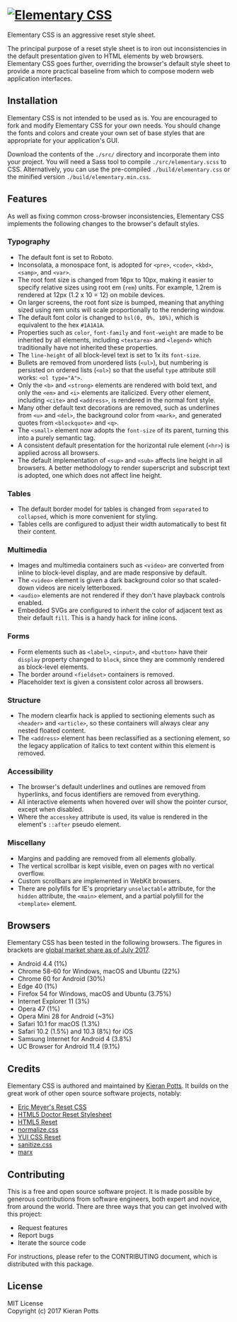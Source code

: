 # [![Elementary CSS](https://cdn.rawgit.com/kieranpotts/elementary/8bb0723a9933d5ec7e4132f29f7b25231ee082ae/dist/elementarycss.255x40.svg)](https://www.elementarycss.com/)
Elementary CSS is an aggressive reset style sheet.

The principal purpose of a reset style sheet is to iron out inconsistencies in the default presentation given to HTML elements by web browsers. Elementary CSS goes further, overriding the browser's default style sheet to provide a more practical baseline from which to compose modern web application interfaces.


## Installation

Elementary CSS is not intended to be used as is. You are encouraged to fork and modify Elementary CSS for your own needs. You should change the fonts and colors and create your own set of base styles that are appropriate for your application's GUI.

Download the contents of the ``./src/`` directory and incorporate them into your project. You will need a Sass tool to compile ``./src/elementary.scss`` to CSS. Alternatively, you can use the pre-compiled ``./build/elementary.css`` or the minified version ``./build/elementary.min.css``.


## Features

As well as fixing common cross-browser inconsistencies, Elementary CSS implements the following changes to the browser's default styles.

### Typography

- The default font is set to Roboto. 
- Inconsolata, a monospace font, is adopted for ``<pre>``, ``<code>``, ``<kbd>``, ``<samp>``, and ``<var>``.
- The root font size is changed from 16px to 10px, making it easier to specify relative sizes using root em (``rem``) units. For example, 1.2rem is rendered at 12px (1.2 x 10 = 12) on mobile devices.
- On larger screens, the root font size is bumped, meaning that anything sized using rem units will scale proportionally to the rendering window.
- The default font color is changed to ``hsl(0, 0%, 10%)``, which is equivalent to the hex ``#1A1A1A``. 
- Properties such as ``color``, ``font-family`` and ``font-weight`` are made to be inherited by all elements, including ``<textarea>`` and ``<legend>`` which traditionally have not inherited these properties.
- The ``line-height`` of all block-level text is set to 1x its ``font-size``.
- Bullets are removed from unordered lists (``<ul>``), but numbering is persisted on ordered lists (``<ol>``) so that the useful ``type`` attribute still works: ``<ol type="A">``. 
- Only the ``<b>`` and ``<strong>`` elements are rendered with bold text, and only the ``<em>`` and ``<i>`` elements are italicized. Every other element, including ``<cite>`` and ``<address>``, is rendered in the normal font style. 
- Many other default text decorations are removed, such as underlines from ``<u>`` and ``<del>``, the background color from ``<mark>``, and generated quotes from ``<blockquote>`` and ``<q>``. 
- The ``<small>`` element now adopts the ``font-size`` of its parent, turning this into a purely semantic tag.
- A consistent default presentation for the horizontal rule element (``<hr>``) is applied across all browsers. 
- The default implementation of ``<sup>`` and ``<sub>`` affects line height in all browsers. A better methodology to render superscript and subscript text is adopted, one which does not affect line height.

### Tables

- The default border model for tables is changed from ``separated`` to ``collapsed``, which is more convenient for styling. 
- Tables cells are configured to adjust their width automatically to best fit their content. 

### Multimedia

- Images and multimedia containers such as ``<video>`` are converted from inline to block-level display, and are made responsive by default.
- The ``<video>`` element is given a dark background color so that scaled-down videos are nicely letterboxed. 
- ``<audio>`` elements are not rendered if they don't have playback controls enabled.
- Embedded SVGs are configured to inherit the color of adjacent text as their default ``fill``. This is a handy hack for inline icons.

### Forms

- Form elements such as ``<label>``, ``<input>``, and ``<button>`` have their ``display`` property changed to ``block``, since they are commonly rendered as block-level elements.
- The border around ``<fieldset>`` containers is removed.
- Placeholder text is given a consistent color across all browsers.

### Structure

- The modern clearfix hack is applied to sectioning elements such as ``<header>`` and ``<article>``, so these containers will always clear any nested floated content.
- The ``<address>`` element has been reclassified as a sectioning element, so the legacy application of italics to text content within this element is removed.

### Accessibility

- The browser's default underlines and outlines are removed from hyperlinks, and focus identifiers are removed from everything.
- All interactive elements when hovered over will show the pointer cursor, except when disabled.
- Where the ``accesskey`` attribute is used, its value is rendered in the element's ``::after`` pseudo element.

### Miscellany

- Margins and padding are removed from all elements globally.
- The vertical scrollbar is kept visible, even on pages with no vertical overflow.
- Custom scrollbars are implemented in WebKit browsers.
- There are polyfills for IE's proprietary ``unselectable`` attribute, for the ``hidden`` attribute, the ``<main>`` element, and a partial polyfill for the ``<template>`` element.


## Browsers

Elementary CSS has been tested in the following browsers. The figures in brackets are [global market share as of July 2017](http://gs.statcounter.com/).

- Android 4.4 (1%)
- Chrome 58-60 for Windows, macOS and Ubuntu (22%)
- Chrome 60 for Android (30%)
- Edge 40 (1%)
- Firefox 54 for Windows, macOS and Ubuntu (3.75%)
- Internet Explorer 11 (3%)
- Opera 47 (1%)
- Opera Mini 28 for Android (~3%)
- Safari 10.1 for macOS (1.3%)
- Safari 10.2 (1.5%) and 10.3 (8%) for iOS 
- Samsung Internet for Android 4 (3.8%)
- UC Browser for Android 11.4 (9.1%)


## Credits

Elementary CSS is authored and maintained by [Kieran Potts](https://www.kieranpotts.com/). It builds on the great work of other open source software projects, notably:

- [Eric Meyer's Reset CSS](http://meyerweb.com/eric/tools/css/reset/)
- [HTML5 Doctor Reset Stylesheet](http://html5doctor.com/html-5-reset-stylesheet/)
- [HTML5 Reset](http://html5reset.org/)
- [normalize.css](http://necolas.github.io/normalize.css/)
- [YUI CSS Reset](http://yuilibrary.com/yui/docs/cssreset/)
- [sanitize.css](http://jonathantneal.github.io/sanitize.css/)
- [marx](https://github.com/mblode/marx)


## Contributing

This is a free and open source software project. It is made possible by generous contributions from software engineers, both expert and novice, from around the world. There are three ways that you can get involved with this project:

- Request features
- Report bugs
- Iterate the source code

For instructions, please refer to the CONTRIBUTING document, which is distributed with this package.


## License

MIT License \
Copyright (c) 2017 Kieran Potts
